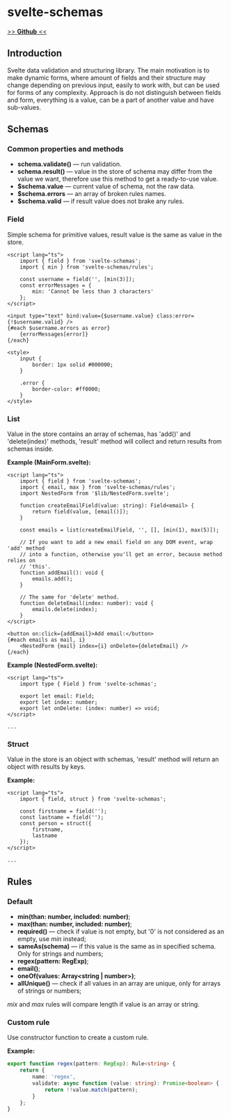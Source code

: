 # svelte-schemas
[>> **Github** <<](https://github.com/radynsade/svelte-schemas)

## Introduction

Svelte data validation and structuring library. The main motivation is to make dynamic forms, where amount of fields and their structure may change depending on previous input, easily to work with, but can be used for forms of any complexity.
Approach is do not distinguish between fields and form, everything is a value, can be a part of another value and have sub-values.

## Schemas

### Common properties and methods

- **schema.validate()** — run validation.
- **schema.result()** — value in the store of schema may differ from the value we want, therefore use this method to get a ready-to-use value.
- **$schema.value** — current value of schema, not the raw data.
- **$schema.errors** — an array of broken rules names.
- **$schema.valid** — if result value does not brake any rules.

### Field

Simple schema for primitive values, result value is the same as value in the store.

```svelte
<script lang="ts">
	import { field } from 'svelte-schemas';
	import { min } from 'svelte-schemas/rules';

	const username = field('', [min(3)]);
	const errorMessages = {
		min: 'Cannot be less than 3 characters'
	};
</script>

<input type="text" bind:value={$username.value} class:error={!$username.valid} />
{#each $username.errors as error}
	{errorMessages[error]}
{/each}

<style>
	input {
		border: 1px solid #000000;
	}

	.error {
		border-color: #ff0000;
	}
</style>
```

### List

Value in the store contains an array of schemas, has 'add()' and 'delete(index)' methods, 'result' method will collect and return results from schemas inside.

**Example (MainForm.svelte):**

```svelte
<script lang="ts">
	import { field } from 'svelte-schemas';
	import { email, max } from 'svelte-schemas/rules';
	import NestedForm from '$lib/NestedForm.svelte';

	function createEmailField(value: string): Field<email> {
		return field(value, [email()]);
	}

	const emails = list(createEmailField, '', [], [min(1), max(5)]);

	// If you want to add a new email field on any DOM event, wrap 'add' method
	// into a function, otherwise you'll get an error, because method relies on
	// 'this'.
	function addEmail(): void {
		emails.add();
	}

	// The same for 'delete' method.
	function deleteEmail(index: number): void {
		emails.delete(index);
	}
</script>

<button on:click={addEmail}>Add email:</button>
{#each emails as mail, i}
	<NestedForm {mail} index={i} onDelete={deleteEmail} />
{/each}
```

**Example (NestedForm.svelte):**

```svelte
<script lang="ts">
	import type { Field } from 'svelte-schemas';

	export let email: Field;
	export let index: number;
	export let onDelete: (index: number) => void;
</script>

...
```

### Struct

Value in the store is an object with schemas, 'result' method will return an object with results by keys.

**Example:**

```svelte
<script lang="ts">
	import { field, struct } from 'svelte-schemas';

	const firstname = field('');
	const lastname = field('');
	const person = struct({
		firstname,
		lastname
	});
</script>

...
```

## Rules

### Default

- **min(than: number, included: number)**;
- **max(than: number, included: number)**;
- **required()** — check if value is not empty, but '0' is not considered as an empty, use _min_ instead;
- **sameAs(schema)** — if this value is the same as in specified schema. Only for strings and numbers;
- **regex(pattern: RegExp)**;
- **email()**;
- **oneOf(values: Array<string | number>)**;
- **allUnique()** — check if all values in an array are unique, only for arrays of strings or numbers;

_mix_ and _max_ rules will compare length if value is an array or string.

### Custom rule

Use constructor function to create a custom rule.

**Example:**

```typescript
export function regex(pattern: RegExp): Rule<string> {
	return {
		name: 'regex',
		validate: async function (value: string): Promise<boolean> {
			return !!value.match(pattern);
		}
	};
}
```
